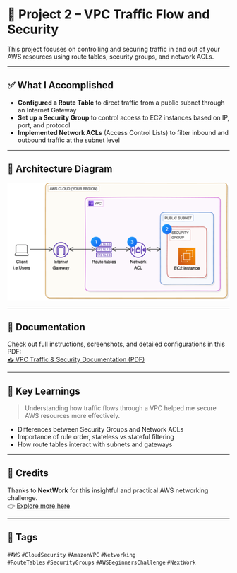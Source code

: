 # 🔐 Project 2 – VPC Traffic Flow and Security

This project focuses on controlling and securing traffic in and out of your AWS resources using route tables, security groups, and network ACLs.

---

## ✅ What I Accomplished

- **Configured a Route Table** to direct traffic from a public subnet through an Internet Gateway  
- **Set up a Security Group** to control access to EC2 instances based on IP, port, and protocol  
- **Implemented Network ACLs** (Access Control Lists) to filter inbound and outbound traffic at the subnet level

---

## 🧩 Architecture Diagram

![VPC Security Architecture](./Documents/vpc-traffic-security-architecture.png)

---

## 📄 Documentation

Check out full instructions, screenshots, and detailed configurations in this PDF:  
[📥 VPC Traffic & Security Documentation (PDF)](./Documents/VPC-Traffic-Security-Documentation.pdf)

---

## 🌟 Key Learnings

> Understanding how traffic flows through a VPC helped me secure AWS resources more effectively.

- Differences between Security Groups and Network ACLs  
- Importance of rule order, stateless vs stateful filtering  
- How route tables interact with subnets and gateways

---

## 🙏 Credits

Thanks to **NextWork** for this insightful and practical AWS networking challenge.  
👉 [Explore more here](https://link.nextwork.org/linkedin)

---

## 🔖 Tags

`#AWS` `#CloudSecurity` `#AmazonVPC` `#Networking`  
`#RouteTables` `#SecurityGroups` `#AWSBeginnersChallenge` `#NextWork`
